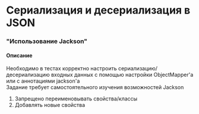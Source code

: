 # Сериализация и десериализация в JSON

### "Использование Jackson"
#### Описание
Необходимо в тестах корректно настроить сериализацию/десериализацию входных данных с помощью настройки ObjectMapper'а или c аннотациями jackson'a   
Задание требует самостоятельного изучения возможностей Jackson
1. Запрещено переименовывать свойства/классы   
2. Добавлять новые свойства 
